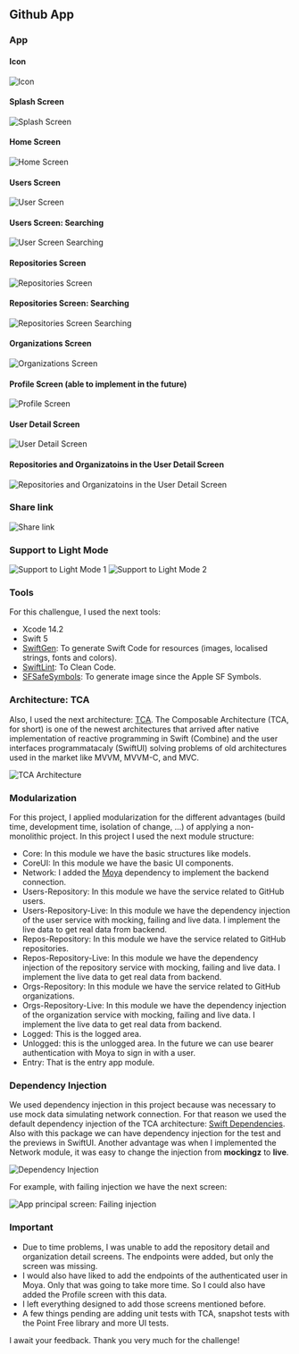 ## Github App

### App
#### Icon
![Icon](.img/1.png)

#### Splash Screen
![Splash Screen](.img/2.png)

#### Home Screen
![Home Screen](img/.3.png)

#### Users Screen
![User Screen](img/.4.png)

#### Users Screen: Searching
![User Screen Searching](img/.13.png)

#### Repositories Screen
![Repositories Screen](img/.5.png)

#### Repositories Screen: Searching
![Repositories Screen Searching](img/.14.png)

#### Organizations Screen
![Organizations Screen](img/.6.png)

#### Profile Screen (able to implement in the future)
![Profile Screen](img/.7.png)

#### User Detail Screen
![User Detail Screen](img/.8.png)

#### Repositories and Organizatoins in the User Detail Screen
![Repositories and Organizatoins in the User Detail Screen](img/.9.png)

### Share link
![Share link](img/.10.png)

### Support to Light Mode
![Support to Light Mode 1](img/.11.png)
![Support to Light Mode 2](img/.12.png)

### Tools

For this challengue, I used the next tools:
- Xcode 14.2
- Swift 5
- [SwiftGen](https://github.com/SwiftGen/SwiftGen): To generate Swift Code for resources (images, localised strings, fonts and colors).
- [SwiftLint](https://github.com/realm/SwiftLint): To Clean Code.
- [SFSafeSymbols](https://github.com/SFSafeSymbols/SFSafeSymbols): To generate image since the Apple SF Symbols.

### Architecture: TCA

Also, I used the next architecture: [TCA](https://github.com/pointfreeco/swift-composable-architecture). The Composable Architecture (TCA, for short) is one of the newest architectures that arrived after native implementation of reactive programming in Swift (Combine) and the user interfaces programmatacaly (SwiftUI) solving problems of old architectures used in the market like MVVM, MVVM-C, and MVC.

![TCA Architecture](.img/tca.png)


### Modularization

For this project, I applied modularization for the different advantages (build time, development time, isolation of change, ...) of applying a non-monolithic project. In this project I used the next module structure:

- Core: In this module we have the basic structures like models.
- CoreUI: In this module we have the basic UI components.
- Network: I added the [Moya](https://github.com/Moya/Moya) dependency to implement the backend connection.
- Users-Repository: In this module we have the service related to GitHub users.
- Users-Repository-Live: In this module we have the dependency injection of the user service with mocking, failing and live data. I implement the live data to get real data from backend.
- Repos-Repository: In this module we have the service related to GitHub repositories.
- Repos-Repository-Live: In this module we have the dependency injection of the repository service with mocking, failing and live data. I implement the live data to get real data from backend.
- Orgs-Repository: In this module we have the service related to GitHub organizations.
- Orgs-Repository-Live: In this module we have the dependency injection of the organization service with mocking, failing and live data. I implement the live data to get real data from backend.
- Logged: This is the logged area.
- Unlogged: this is the unlogged area. In the future we can use bearer authentication with Moya to sign in with a user.
- Entry: That is the entry app module.

### Dependency Injection

We used dependency injection in this project because was necessary to use mock data simulating network connection. For that reason we used the default dependency injection of the TCA architecture: [Swift Dependencies](https://github.com/pointfreeco/swift-dependencies). Also with this package we can have dependency injection for the test and the previews in SwiftUI. Another advantage was when I implemented the Network module, it was easy to change the injection from **mockingz** to **live**.

![Dependency Injection](.img/dependency-injection.png')

For example, with failing injection we have the next screen:

![App principal screen: Failing injection](.img/15.png)

### **Important**
- Due to time problems, I was unable to add the repository detail and organization detail screens. The endpoints were added, but only the screen was missing.
- I would also have liked to add the endpoints of the authenticated user in Moya. Only that was going to take more time. So I could also have added the Profile screen with this data.
- I left everything designed to add those screens mentioned before.
- A few things pending are adding unit tests with TCA, snapshot tests with the Point Free library and more UI tests.

I await your feedback. Thank you very much for the challenge!
